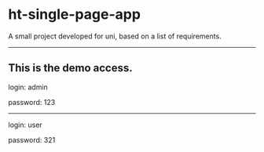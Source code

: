# ht-single-page-app
A small project developed for uni, based on a list of requirements.

-------------------------
This is the demo access.
-------------------------

login: 		    admin

password: 		123

----------------------

login: 		    user

password: 		321
